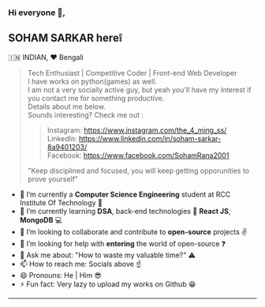 ### Hi everyone 👋, 
## **SOHAM SARKAR** here:grey_exclamation:
🇮🇳 INDIAN, :hearts: Bengali
   
   > Tech Enthusiast | Competitive Coder | Front-end Web Developer<br>
   > I have works on python(games) as well.<br>
   > I am not a very socially active guy, but yeah you'll have my interest if you contact me for something productive.<br>
   > Details about me below.<br>
   > Sounds interesting? Check me out :
   >> Instagram: https://www.instagram.com/the_4_ming_ss/<br>
   >> LinkedIn: https://www.linkedin.com/in/soham-sarkar-8a9401203/<br>
   >> Facebook: https://www.facebook.com/SohamRana2001
   >> 
   > "Keep disciplined and focused, you will keep getting opporunities to prove yourself"
               

- 🔭 I’m currently a **Computer Science Engineering** student at RCC Institute Of Technology :office:
- 🌱 I’m currently learning **DSA**, back-end technologies :dash: **React JS**, **MongoDB** :computer:
- 👯 I’m looking to collaborate and contribute to **open-source** projects :v:
- 🤔 I’m looking for help with **entering** the world of open-source :question:
- 💬 Ask me about: "How to waste my valuable time?" :warning:
- 📫 How to reach me: Socials above :point_up:
- 😄 Pronouns: He | Him :sunglasses:
- ⚡ Fun fact: Very lazy to upload my works on Github :grin:
---

